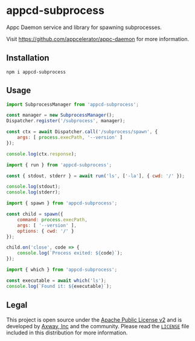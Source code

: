 # appcd-subprocess

Appc Daemon service and library for spawning subprocesses.

Visit https://github.com/appcelerator/appc-daemon for more information.

## Installation

	npm i appcd-subprocess

## Usage

```js
import SubprocessManager from 'appcd-subprocess';

const manager = new SubprocessManager();
Dispatcher.register('/subprocess', manager);

const ctx = await Dispatcher.call('/subprocess/spawn', {
	args: [ process.execPath, '--version' ]
});

console.log(ctx.response);
```

```js
import { run } from 'appcd-subprocess';

const { stdout, stderr } = await run('ls', ['-la'], { cwd: '/' });

console.log(stdout);
console.log(stderr);
```

```js
import { spawn } from 'appcd-subprocess';

const child = spawn({
	command: process.execPath,
	args: [ '--version' ],
	options: { cwd: '/' }
});

child.on('close', code => {
	console.log(`Process exited: ${code}`);
});
```

```js
import { which } from 'appcd-subprocess';

const executable = await which('ls');
console.log(`Found it: ${executable}`);
```

## Legal

This project is open source under the [Apache Public License v2][1] and is developed by
[Axway, Inc](http://www.axway.com/) and the community. Please read the [`LICENSE`][1] file included
in this distribution for more information.

[1]: https://github.com/appcelerator/appc-daemon/packages/appcd-subprocess/LICENSE
